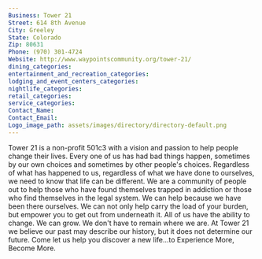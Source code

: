 ```yaml
---
Business: Tower 21
Street: 614 8th Avenue
City: Greeley
State: Colorado
Zip: 80631
Phone: (970) 301-4724
Website: http://www.waypointscommunity.org/tower-21/
dining_categories: 
entertainment_and_recreation_categories: 
lodging_and_event_centers_categories: 
nightlife_categories: 
retail_categories: 
service_categories: 
Contact_Name: 
Contact_Email: 
Logo_image_path: assets/images/directory/directory-default.png
---
```

Tower 21 is a non-profit 501c3 with a vision and passion to help people change their lives. Every one of us has had bad things happen, sometimes by our own choices and sometimes by other people's choices. Regardless of what has happened to us, regardless of what we have done to ourselves, we need to know that life can be different. We are a community of people out to help those who have found themselves trapped in addiction or those who find themselves in the legal system. We can help because we have been there ourselves. We can not only help carry the load of your burden, but empower you to get out from underneath it. All of us have the ability to change. We can grow. We don't have to remain where we are. At Tower 21 we believe our past may describe our history, but it does not determine our future. Come let us help you discover a new life...to Experience More, Become More.
